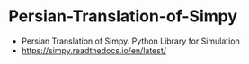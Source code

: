 # Persian-Translation-of-Simpy
+ Persian Translation of Simpy. Python Library for Simulation
+ https://simpy.readthedocs.io/en/latest/
